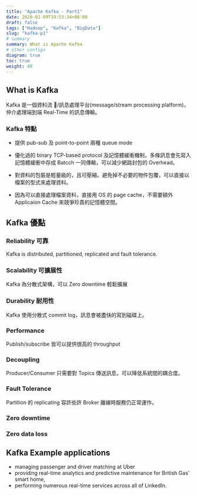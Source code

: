```yaml
---
title: "Apache Kafka - Part1"
date: 2020-01-09T19:53:34+08:00
draft: false
tags: ["Hadoop", "Kafka", "BigData"]
slug: "kafka-p1"
# summary
summary: What is Apache Kafka
# other configs
diagram: true
toc: true
weight: 40
---
```


## What is Kafka

Kafka 是一個資料流 /訊息處理平台(message/stream processing platform)，仲介處理端到端 Real-Time 的訊息傳輸。

### Kafka 特點

- 提供 pub-sub 及 point-to-point 兩種 queue mode

- 優化過的 binary TCP-based protocol 及記憶體緩衝機制，多條訊息會先寫入記憶體緩衝中存成 Batcch 一同傳輸，可以減少網路封包的 Overhead。

- 對資料的包裝是輕量級的，且可壓縮。避免掉不必要的物件包覆，可以直接以檔案的型式來處理資料。

- 因為可以直接處理檔案資料，直接用 OS 的 page cache，不需要額外 Applicaion Cache 來競爭珍貴的記憶體空間。

## Kafka 優點

### Reliability 可靠

Kafka is distributed, partitioned, replicated and fault tolerance.

### Scalability 可擴展性

Kafka 為分散式架構，可以 Zero downtime 輕鬆擴展

### Durability 耐用性

Kafka 使用分散式 commit log，訊息會被盡快的寫到磁碟上。

### Performance

Publish/subscribe 皆可以提供很高的 throughput

### Decoupling

Producer/Consumer 只需要對 Topics 傳送訊息，可以降低系統間的耦合度。

### Fault Tolerance

Partition 的 replicating 容許些許 Broker 離線時服務仍正常運作。

### Zero downtime

### Zero data loss

## Kafka Example applications

- managing passenger and driver matching at Uber
- providing real-time analytics and predictive maintenance for British Gas’ smart home,
- performing numerous real-time services across all of LinkedIn.
